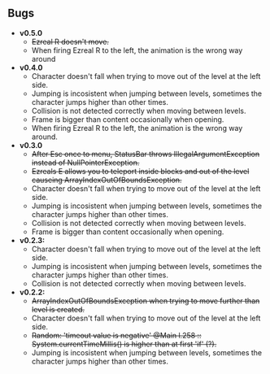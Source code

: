 ## Bugs

- **v0.5.0**
  - ~~Ezreal R doesn't move.~~
  - When firing Ezreal R to the left, the animation is the wrong way around
- **v0.4.0**
  - Character doesn't fall when trying to move out of the level at the left side.
  - Jumping is incosistent when jumping between levels, sometimes the character jumps higher than other times.
  - Collision is not detected correctly when moving between levels.
  - Frame is bigger than content occasionally when opening.
  - When firing Ezreal R to the left, the animation is the wrong way around.
- **v0.3.0**
  - ~~After Esc once to menu, StatusBar throws IllegalArgumentException instead of NullPointerException.~~
  - ~~Ezreals E allows you to teleport inside blocks and out of the level causeing ArrayIndexOutOfBoundsException.~~
  - Character doesn't fall when trying to move out of the level at the left side.
  - Jumping is incosistent when jumping between levels, sometimes the character jumps higher than other times.
  - Collision is not detected correctly when moving between levels.
  - Frame is bigger than content occasionally when opening.
- **v0.2.3:**
  - Character doesn't fall when trying to move out of the level at the left side.
  - Jumping is incosistent when jumping between levels, sometimes the character jumps higher than other times.
  - Collision is not detected correctly when moving between levels.
- **v0.2.2:**
  - ~~ArrayIndexOutOfBoundsException when trying to move further than level is created.~~
  - Character doesn't fall when trying to move out of the level at the left side.
  - ~~Random: 'timeout value is negative' @Main l.258 :: System.currentTimeMillis() is higher than at first 'if' (?).~~
  - Jumping is incosistent when jumping between levels, sometimes the character jumps higher than other times.
